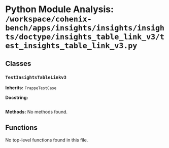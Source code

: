 # Python Module Analysis: `/workspace/cohenix-bench/apps/insights/insights/insights/doctype/insights_table_link_v3/test_insights_table_link_v3.py`

## Classes

### `TestInsightsTableLinkv3`
**Inherits:** `FrappeTestCase`


**Docstring:**
```

```

**Methods:**
No methods found.




## Functions

No top-level functions found in this file.
